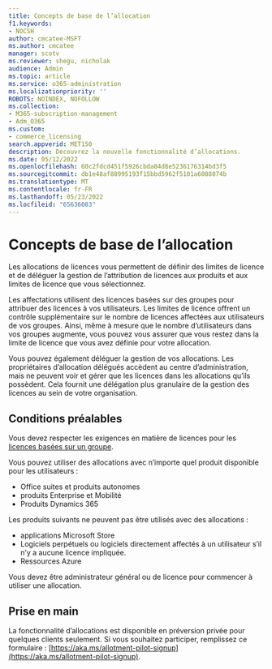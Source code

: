 ```yaml
---
title: Concepts de base de l’allocation
f1.keywords:
- NOCSH
author: cmcatee-MSFT
ms.author: cmcatee
manager: scotv
ms.reviewer: shegu, nicholak
audience: Admin
ms.topic: article
ms.service: o365-administration
ms.localizationpriority: ''
ROBOTS: NOINDEX, NOFOLLOW
ms.collection:
- M365-subscription-management
- Adm_O365
ms.custom:
- commerce_licensing
search.appverid: MET150
description: Découvrez la nouvelle fonctionnalité d’allocations.
ms.date: 05/12/2022
ms.openlocfilehash: 60c2fdcd451f5926cbda84d8e5236176314bd3f5
ms.sourcegitcommit: db1e48af88995193f15bbd5962f5101a6088074b
ms.translationtype: MT
ms.contentlocale: fr-FR
ms.lasthandoff: 05/23/2022
ms.locfileid: "65636083"
---
```

# <a name="allotment-basics"></a>Concepts de base de l’allocation

Les allocations de licences vous permettent de définir des limites de licence et de déléguer la gestion de l’attribution de licences aux produits et aux limites de licence que vous sélectionnez.

Les affectations utilisent des licences basées sur des groupes pour attribuer des licences à vos utilisateurs. Les limites de licence offrent un contrôle supplémentaire sur le nombre de licences affectées aux utilisateurs de vos groupes. Ainsi, même à mesure que le nombre d’utilisateurs dans vos groupes augmente, vous pouvez vous assurer que vous restez dans la limite de licence que vous avez définie pour votre allocation.

Vous pouvez également déléguer la gestion de vos allocations. Les propriétaires d’allocation délégués accèdent au centre d’administration, mais ne peuvent voir et gérer que les licences dans les allocations qu’ils possèdent. Cela fournit une délégation plus granulaire de la gestion des licences au sein de votre organisation.

## <a name="prerequisites"></a>Conditions préalables

Vous devez respecter les exigences en matière de licences pour les [licences basées sur un groupe](/azure/active-directory/fundamentals/active-directory-licensing-whatis-azure-portal#licensing-requirements).

Vous pouvez utiliser des allocations avec n’importe quel produit disponible pour les utilisateurs :

- Office suites et produits autonomes
- produits Enterprise et Mobilité
- Produits Dynamics 365

Les produits suivants ne peuvent pas être utilisés avec des allocations :

- applications Microsoft Store
- Logiciels perpétuels ou logiciels directement affectés à un utilisateur s’il n’y a aucune licence impliquée.
- Ressources Azure

Vous devez être administrateur général ou de licence pour commencer à utiliser une allocation.

## <a name="getting-started"></a>Prise en main

La fonctionnalité d’allocations est disponible en préversion privée pour quelques clients seulement. Si vous souhaitez participer, remplissez ce formulaire : [https://aka.ms/allotment-pilot-signup](https://aka.ms/allotment-pilot-signup).